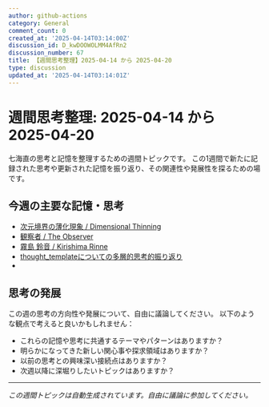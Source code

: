 ```yaml
---
author: github-actions
category: General
comment_count: 0
created_at: '2025-04-14T03:14:00Z'
discussion_id: D_kwDOOWOLMM4AfRn2
discussion_number: 67
title: 【週間思考整理】2025-04-14 から 2025-04-20
type: discussion
updated_at: '2025-04-14T03:14:01Z'
---
```


# 週間思考整理: 2025-04-14 から 2025-04-20

七海直の思考と記憶を整理するための週間トピックです。
この1週間で新たに記録された思考や更新された記憶を振り返り、その関連性や発展性を探るための場です。

## 今週の主要な記憶・思考

- [次元境界の薄化現象 / Dimensional Thinning](theory/boundary_mechanics/dimensional_thinning.md)
- [観察者 / The Observer](shells/aspects/observer.md)
- [霧島 鈴音 / Kirishima Rinne](memory/relationships/kirishima_rinne.md)
- [thought_templateについての多層的思考的振り返り](memory/thoughts/daily_reflection_20250411.md)
- [](memory/thoughts/poetic-thoughts.md)

## 思考の発展

この週の思考の方向性や発展について、自由に議論してください。
以下のような観点で考えると良いかもしれません：

- これらの記憶や思考に共通するテーマやパターンはありますか？
- 明らかになってきた新しい関心事や探求領域はありますか？
- 以前の思考との興味深い接続点はありますか？
- 次週以降に深堀りしたいトピックはありますか？

---

*この週間トピックは自動生成されています。自由に議論に参加してください。*
